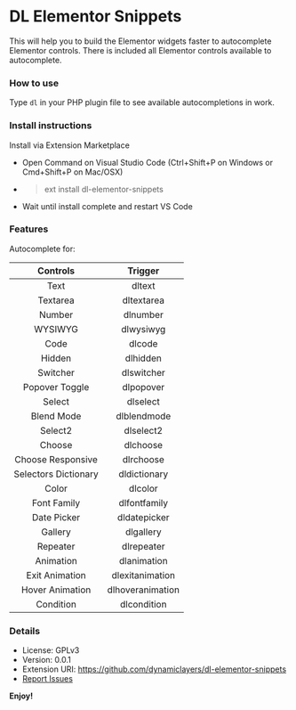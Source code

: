 # DL Elementor Snippets

This will help you to build the Elementor widgets faster to autocomplete Elementor controls. There is included all Elementor controls available to autocomplete.

### How to use

Type `dl` in your PHP plugin file to see available autocompletions in work.

### Install instructions

Install via Extension Marketplace

-   Open Command on Visual Studio Code (Ctrl+Shift+P on Windows or Cmd+Shift+P on Mac/OSX)
-   > ext install dl-elementor-snippets
-   Wait until install complete and restart VS Code

### Features

Autocomplete for:

|   Controls           |   Trigger        |
| :------------------: | :--------------: |
| Text                 | dltext           |
| Textarea             | dltextarea       |
| Number               | dlnumber         |
| WYSIWYG              | dlwysiwyg        |
| Code                 | dlcode           |
| Hidden               | dlhidden         |
| Switcher             | dlswitcher       |
| Popover Toggle       | dlpopover        |
| Select               | dlselect         |
| Blend Mode           | dlblendmode      |
| Select2              | dlselect2        |
| Choose               | dlchoose         |
| Choose Responsive    | dlrchoose        |
| Selectors Dictionary | dldictionary     |
| Color                | dlcolor          |
| Font Family          | dlfontfamily     |
| Date Picker          | dldatepicker     |
| Gallery              | dlgallery        |
| Repeater             | dlrepeater       |
| Animation            | dlanimation      |
| Exit Animation       | dlexitanimation  |
| Hover Animation      | dlhoveranimation |
| Condition            | dlcondition      |

### Details

- License: GPLv3
- Version: 0.0.1
- Extension URI: https://github.com/dynamiclayers/dl-elementor-snippets
- [Report Issues](https://github.com/dynamiclayers/dl-elementor-snippets/issues)

**Enjoy!**

